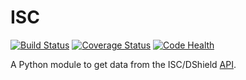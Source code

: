 ISC
===

[![Build Status](https://travis-ci.org/rshipp/python-isc.svg)][travis]
[![Coverage Status](https://coveralls.io/repos/rshipp/python-isc/badge.png)][coveralls]
[![Code Health](https://landscape.io/github/rshipp/python-isc/master/landscape.png)][landscape]

A Python module to get data from the ISC/DShield [API][api].

[api]: https://isc.sans.edu/api/
[travis]: https://travis-ci.org/rshipp/python-isc
[coveralls]: https://coveralls.io/r/rshipp/python-isc
[landscape]: https://landscape.io/github/rshipp/python-isc/master
